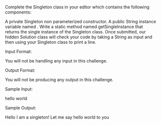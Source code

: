 Complete the Singleton class in your editor which contains the following components:

A private Singleton non parameterized constructor.
A public String instance variable named .
Write a static method named getSingleInstance that returns the single instance of the Singleton class.
Once submitted, our hidden Solution class will check your code by taking a String as input and then using your Singleton class to print a line.

Input Format:

You will not be handling any input in this challenge.

Output Format:

You will not be producing any output in this challenge.

Sample Input:

hello world

Sample Output:

Hello I am a singleton! Let me say hello world to you

